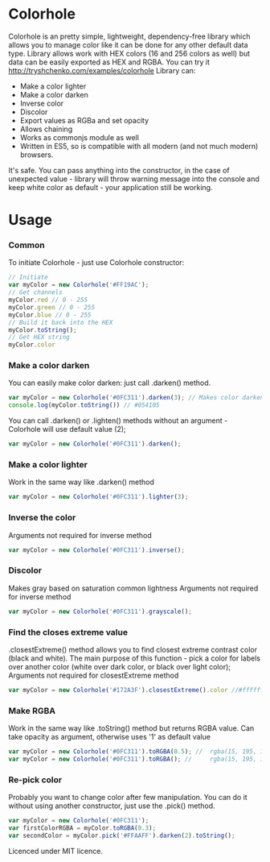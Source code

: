 # Colorhole
Colorhole is an pretty simple, lightweight, dependency-free library which allows you to manage color like it can be done for any other default data type.
Library allows work with HEX colors (16 and 256 colors as well) but data can be easily exported as HEX and RGBA.
You can try it http://tryshchenko.com/examples/colorhole
Library can:
  * Make a color lighter
  * Make a color darken
  * Inverse color
  * Discolor
  * Export values as RGBa and set opacity
  * Allows chaining
  * Works as commonjs module as well
  * Written in ES5, so is compatible with all modern (and not much modern) browsers. 

It's safe. You can pass anything into the constructor, in the case of unexpected value - library will throw warning message into the console and keep white color as default - your application still be working.

# Usage
### Common
To initiate Colorhole - just use Colorhole constructor: 
```javascript
// Initiate
var myColor = new Colorhole('#FF19AC');
// Get channels
myColor.red // 0 - 255
myColor.green // 0 - 255
myColor.blue // 0 - 255
// Build it back into the HEX
myColor.toString();
// Get HEX string
myColor.color
```
### Make a color darken
You can easily make color darken: just call .darken() method.
```javascript
var myColor = new Colorhole('#0FC311').darken(3); // Makes color darken 3 times
console.log(myColor.toString()) // #054105
```
You can call .darken() or .lighten() methods without an argument - Colorhole will use default value (2);
```javascript
var myColor = new Colorhole('#0FC311').darken();
```
### Make a color lighter
Work in the same way like .darken() method
```javascript
var myColor = new Colorhole('#0FC311').lighter(3);
```

### Inverse the color
Arguments not required for inverse method
```javascript
var myColor = new Colorhole('#0FC311').inverse();
```

### Discolor
Makes gray based on saturation common lightness
Arguments not required for inverse method
```javascript
var myColor = new Colorhole('#0FC311').grayscale();
```

### Find the closes extreme value
.closestExtreme() method allows you to find closest extreme contrast color (black and white).
The main purpose of this function - pick a color for labels over another color (white over dark color, or black over light color);
Arguments not required for closestExtreme method
```javascript
var myColor = new Colorhole('#172A3F').closestExtreme().color //#ffffff;
```

### Make RGBA
Work in the same way like .toString() method but returns RGBA value.
Can take opacity as argument, otherwise uses '1' as default value
```javascript
var myColor = new Colorhole('#0FC311').toRGBA(0.5); // 	rgba(15, 195, 17, 0.5)
var myColor = new Colorhole('#0FC311').toRGBA(); // 	rgba(15, 195, 17, 1)
```
### Re-pick color
Probably you want to change color after few manipulation. You can do it without using another constructor, just use the .pick() method.
```javascript
var myColor = new Colorhole('#0FC311');
var firstColorRGBA = myColor.toRGBA(0.3);
var secondColor = myColor.pick('#FFAAFF').darken(2).toString();
```
Licenced under MIT licence.